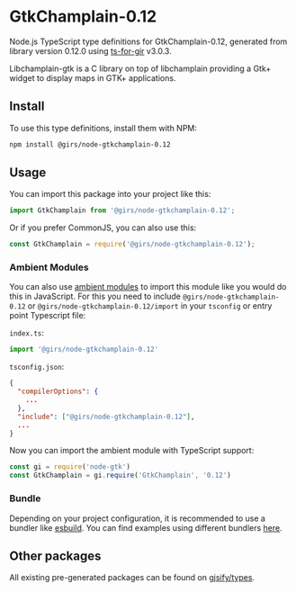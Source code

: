 
# GtkChamplain-0.12

Node.js TypeScript type definitions for GtkChamplain-0.12, generated from library version 0.12.0 using [ts-for-gir](https://github.com/gjsify/ts-for-gir) v3.0.3.

Libchamplain-gtk is a C library on top of libchamplain providing a Gtk+ widget to display maps in GTK+ applications.

## Install

To use this type definitions, install them with NPM:
```bash
npm install @girs/node-gtkchamplain-0.12
```

## Usage

You can import this package into your project like this:
```ts
import GtkChamplain from '@girs/node-gtkchamplain-0.12';
```

Or if you prefer CommonJS, you can also use this:
```ts
const GtkChamplain = require('@girs/node-gtkchamplain-0.12');
```

### Ambient Modules

You can also use [ambient modules](https://github.com/gjsify/ts-for-gir/tree/main/packages/cli#ambient-modules) to import this module like you would do this in JavaScript.
For this you need to include `@girs/node-gtkchamplain-0.12` or `@girs/node-gtkchamplain-0.12/import` in your `tsconfig` or entry point Typescript file:

`index.ts`:
```ts
import '@girs/node-gtkchamplain-0.12'
```

`tsconfig.json`:
```json
{
  "compilerOptions": {
    ...
  },
  "include": ["@girs/node-gtkchamplain-0.12"],
  ...
}
```

Now you can import the ambient module with TypeScript support: 

```ts
const gi = require('node-gtk')
const GtkChamplain = gi.require('GtkChamplain', '0.12')
```


### Bundle

Depending on your project configuration, it is recommended to use a bundler like [esbuild](https://esbuild.github.io/). You can find examples using different bundlers [here](https://github.com/gjsify/ts-for-gir/tree/main/examples).

## Other packages

All existing pre-generated packages can be found on [gjsify/types](https://github.com/gjsify/types).

